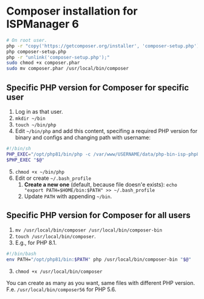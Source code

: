 # Composer installation for ISPManager 6

```bash
# On root user.
php -r "copy('https://getcomposer.org/installer', 'composer-setup.php');"
php composer-setup.php
php -r "unlink('composer-setup.php');"
sudo chmod +x composer.phar
sudo mv composer.phar /usr/local/bin/composer
```

## Specific PHP version for Composer for specific user

1. Log in as that user.
2. `mkdir ~/bin`
3. `touch ~/bin/php`
4. Edit `~/bin/php` and add this content, specifing a required PHP version for binary and configs and changing path with username:

```sh
#!/bin/sh
PHP_EXEC="/opt/php81/bin/php -c /var/www/USERNAME/data/php-bin-isp-php81"
$PHP_EXEC "$@"
```
5. `chmod +x ~/bin/php`
5. Edit or create `~/.bash_profile`
   1. **Create a new one** (default, because file doesn'e exists): `echo "export PATH=$HOME/bin:$PATH" >> ~/.bash_profile`
   7. Update `PATH` with appending `~/bin`.

## Specific PHP version for Composer for all users

1. `mv /usr/local/bin/composer /usr/local/bin/composer-bin`
1. `touch /usr/local/bin/composer`.
2. E.g., for PHP 8.1.

```bash
#!/bin/bash
env PATH="/opt/php81/bin:$PATH" php /usr/local/bin/composer-bin "$@"
```

3. `chmod +x /usr/local/bin/composer`

You can create as many as you want, same files with different PHP version. F.e. `/usr/local/bin/composer56` for PHP 5.6.
